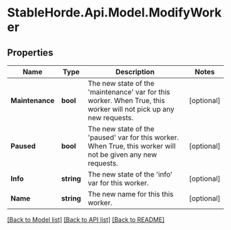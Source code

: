 # StableHorde.Api.Model.ModifyWorker

## Properties

Name | Type | Description | Notes
------------ | ------------- | ------------- | -------------
**Maintenance** | **bool** | The new state of the &#39;maintenance&#39; var for this worker. When True, this worker will not pick up any new requests. | [optional] 
**Paused** | **bool** | The new state of the &#39;paused&#39; var for this worker. When True, this worker will not be given any new requests. | [optional] 
**Info** | **string** | The new state of the &#39;info&#39; var for this worker. | [optional] 
**Name** | **string** | The new name for this this worker. | [optional] 

[[Back to Model list]](../README.md#documentation-for-models) [[Back to API list]](../README.md#documentation-for-api-endpoints) [[Back to README]](../README.md)

